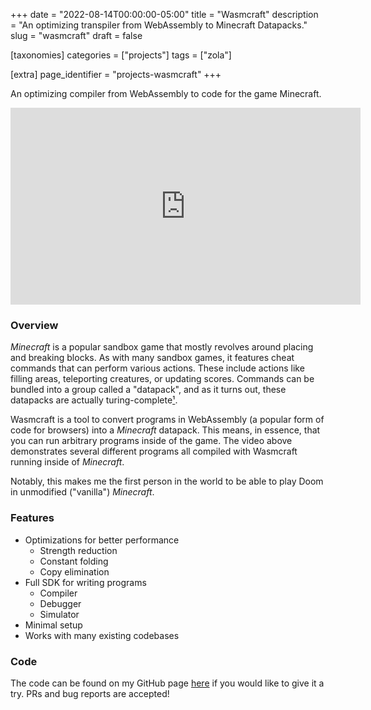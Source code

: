 +++
date = "2022-08-14T00:00:00-05:00"
title = "Wasmcraft"
description = "An optimizing transpiler from WebAssembly to Minecraft Datapacks."
slug = "wasmcraft"
draft = false

[taxonomies]
    categories = ["projects"]
    tags = ["zola"]

[extra]
    page_identifier = "projects-wasmcraft"
+++

An optimizing compiler from WebAssembly to code for the game Minecraft.

<!-- more -->

<iframe width="560" height="315" src="https://www.youtube.com/embed/wCHB1UgwM9o" title="YouTube video player" frameborder="0" allow="accelerometer; autoplay; clipboard-write; encrypted-media; gyroscope; picture-in-picture; web-share" allowfullscreen></iframe>

### Overview

_Minecraft_ is a popular sandbox game that mostly revolves around placing and breaking blocks.
As with many sandbox games, it features cheat commands that can perform various actions.
These include actions like filling areas, teleporting creatures, or updating scores.
Commands can be bundled into a group called a "datapack", and as it turns out,
these datapacks are actually turing-complete[¹](https://xkcd.com/2556/).

Wasmcraft is a tool to convert programs in WebAssembly (a popular form of code for browsers)
into a _Minecraft_ datapack.
This means, in essence, that you can run arbitrary programs inside of the game.
The video above demonstrates several different programs all compiled with Wasmcraft
running inside of _Minecraft_.

Notably, this makes me the first person in the world to be able to play Doom in unmodified ("vanilla") _Minecraft_.

### Features

- Optimizations for better performance
  - Strength reduction
  - Constant folding
  - Copy elimination
- Full SDK for writing programs
  - Compiler
  - Debugger
  - Simulator
- Minimal setup
- Works with many existing codebases

### Code

The code can be found on my GitHub page [here](https://github.com/SuperTails/wasmcraft2) if you would like to give it a try.
PRs and bug reports are accepted!